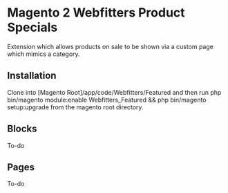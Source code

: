 # Magento 2 Webfitters Product Specials

Extension which allows products on sale to be shown via a custom page which mimics a category.

## Installation
Clone into [Magento Root]/app/code/Webfitters/Featured 
and then run php bin/magento module:enable Webfitters_Featured && php bin/magento setup:upgrade 
from the magento root directory.  

## Blocks
To-do

## Pages
To-do